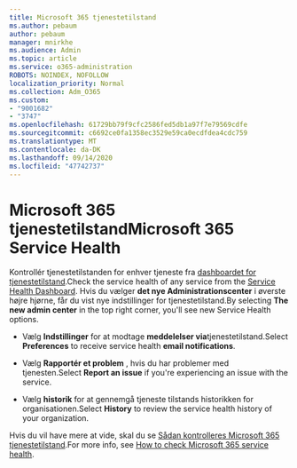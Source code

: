 ```yaml
---
title: Microsoft 365 tjenestetilstand
ms.author: pebaum
author: pebaum
manager: mnirkhe
ms.audience: Admin
ms.topic: article
ms.service: o365-administration
ROBOTS: NOINDEX, NOFOLLOW
localization_priority: Normal
ms.collection: Adm_O365
ms.custom:
- "9001682"
- "3747"
ms.openlocfilehash: 61729bb79f9cfc2586fed5db1a97f7e79569cdfe
ms.sourcegitcommit: c6692ce0fa1358ec3529e59ca0ecdfdea4cdc759
ms.translationtype: MT
ms.contentlocale: da-DK
ms.lasthandoff: 09/14/2020
ms.locfileid: "47742737"
---
```

# <a name="microsoft-365-service-health"></a><span data-ttu-id="b6764-102">Microsoft 365 tjenestetilstand</span><span class="sxs-lookup"><span data-stu-id="b6764-102">Microsoft 365 Service Health</span></span>


<span data-ttu-id="b6764-103">Kontrollér tjenestetilstanden for enhver tjeneste fra [dashboardet for tjenestetilstand](https://admin.microsoft.com/Adminportal/Home?source=applauncher#/servicehealth).</span><span class="sxs-lookup"><span data-stu-id="b6764-103">Check the service health of any service from the [Service Health Dashboard](https://admin.microsoft.com/Adminportal/Home?source=applauncher#/servicehealth).</span></span> <span data-ttu-id="b6764-104">Hvis du vælger **det nye Administrationscenter** i øverste højre hjørne, får du vist nye indstillinger for tjenestetilstand.</span><span class="sxs-lookup"><span data-stu-id="b6764-104">By selecting **The new admin center** in the top right corner, you'll see new Service Health options.</span></span>

- <span data-ttu-id="b6764-105">Vælg **Indstillinger** for at modtage **meddelelser via**tjenestetilstand.</span><span class="sxs-lookup"><span data-stu-id="b6764-105">Select **Preferences** to receive service health **email notifications**.</span></span>

- <span data-ttu-id="b6764-106">Vælg **Rapportér et problem** , hvis du har problemer med tjenesten.</span><span class="sxs-lookup"><span data-stu-id="b6764-106">Select **Report an issue** if you're experiencing an issue with the service.</span></span>

- <span data-ttu-id="b6764-107">Vælg **historik** for at gennemgå tjeneste tilstands historikken for organisationen.</span><span class="sxs-lookup"><span data-stu-id="b6764-107">Select **History** to review the service health history of your organization.</span></span> 

<span data-ttu-id="b6764-108">Hvis du vil have mere at vide, skal du se [Sådan kontrolleres Microsoft 365 tjenestetilstand](https://docs.microsoft.com/office365/enterprise/view-service-health).</span><span class="sxs-lookup"><span data-stu-id="b6764-108">For more info, see [How to check Microsoft 365 service health](https://docs.microsoft.com/office365/enterprise/view-service-health).</span></span> 